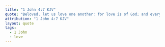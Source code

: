 ```yaml
---
title: "1 John 4:7 KJV"
quote: "Beloved, let us love one another: for love is of God; and every one that loveth is born of God, and knoweth God."
attribution: "1 John 4:7 KJV"
layout: quote
tags:
  - 1 John
  - love
---
```

